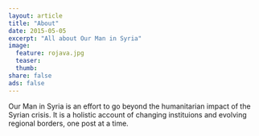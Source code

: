 ```yaml
---
layout: article
title: "About"
date: 2015-05-05
excerpt: "All about Our Man in Syria"
image:
  feature: rojava.jpg
  teaser:
  thumb:
share: false
ads: false
---
```


Our Man in Syria is an effort to go beyond the humanitarian impact of the Syrian crisis. It is a holistic account of changing instituions and evolving regional borders, one post at a time.